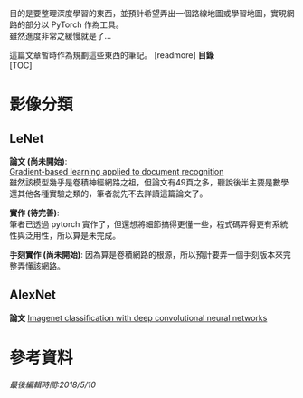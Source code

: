 目的是要整理深度學習的東西，並預計希望弄出一個路線地圖或學習地圖，實現網路的部分以 PyTorch 作為工具。  
雖然進度非常之緩慢就是了...

這篇文章暫時作為規劃這些東西的筆記。
[readmore]
**目錄**  
[TOC]
# 影像分類
## LeNet
**論文 (尚未開始)**:  
[Gradient-based learning applied to document recognition](http://yann.lecun.com/exdb/publis/pdf/lecun-01a.pdf)  
雖然該模型幾乎是卷積神經網路之祖，但論文有49頁之多，聽說後半主要是數學還其他各種實驗之類的，筆者就先不去詳讀這篇論文了。

**實作 (待完善)**:  
筆者已透過 pytorch 實作了，但還想將細節搞得更懂一些，程式碼弄得更有系統性與泛用性，所以算是未完成。

**手刻實作 (尚未開始)**:
因為算是卷積網路的根源，所以預計要弄一個手刻版本來完整弄懂該網路。
## AlexNet
**論文**
[Imagenet classification with deep convolutional neural networks]()
# 參考資料

*最後編輯時間:2018/5/10*

<!--tags:
-->
<!--stackedit_data:
eyJoaXN0b3J5IjpbMTE0OTAyNDQxOF19
-->
